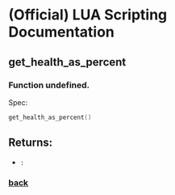 
# (Official) LUA Scripting Documentation

## get_health_as_percent

### Function undefined.

Spec:
```lua
get_health_as_percent()
```

## Returns:
- `:` 

### [back](../other)
